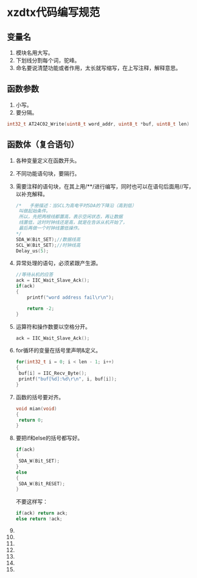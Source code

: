 # xzdtx代码编写规范

## 变量名

1. 模块名用大写。
2. 下划线分割每个词，驼峰。
3. 命名要说清楚功能或者作用，太长就写缩写，在上写注释，解释意思。

## 函数参数

1. 小写。
2. 要分隔。

```c
int32_t AT24C02_Write(uint8_t word_addr, uint8_t *buf, uint8_t len)
```

## 函数体（复合语句）

1. 各种变量定义在函数开头。

2. 不同功能语句块，要隔行。

3. 需要注释的语句块，在其上用/**/进行编写，同时也可以在语句后面用//写，以补充解释。

   ```c
   /*	手册描述：当SCL为高电平时SDA的下降沿（高到低）
   	叫做起始条件。
   	所以，先把两根线都置高，表示空闲状态，再让数据
   	线置低，这时时钟线还是高，就是在告诉从机开始了，
   	最后再做一个时钟线置低操作。
   */
   SDA_W(Bit_SET);//数据线高
   SCL_W(Bit_SET);//时钟线高
   Delay_us(5);
   ```

   

4. 异常处理的语句，必须紧跟产生源。

   ```c
   //等待从机的应答
   ack = IIC_Wait_Slave_Ack();
   if(ack)
   {
       printf("word address fail\r\n");
   
       return -2;
   }
   ```

5. 运算符和操作数要以空格分开。

   ```c
   ack = IIC_Wait_Slave_Ack();
   ```

6. for循环的变量在括号里声明&定义。

   ```c
   for(int32_t i = 0; i < len - 1; i++)
   {
   	buf[i] = IIC_Recv_Byte();
   	printf("buf[%d]:%d\r\n", i, buf[i]);
   }
   ```

7. 函数的括号要对齐。

   ```c
   void mian(void)
   {
   	return 0;
   }
   ```

8. 要把if和else的括号都写好。

   ```c
   if(ack)
   {
   	SDA_W(Bit_SET);
   }
   else
   {
   	SDA_W(Bit_RESET);
   }
   ```

   不要这样写：

   ```c
   if(ack) return ack;
   else return !ack;
   ```

9. 

10. 

11. 

12. 

13. 

14. 

15. 

    


